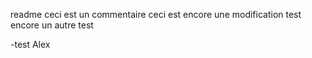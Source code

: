 readme
ceci est un commentaire
ceci est encore une modification test
encore un autre test

-test Alex



